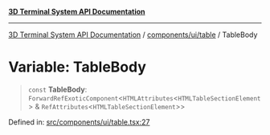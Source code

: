 [**3D Terminal System API Documentation**](../../../../README.md)

***

[3D Terminal System API Documentation](../../../../README.md) / [components/ui/table](../README.md) / TableBody

# Variable: TableBody

> `const` **TableBody**: `ForwardRefExoticComponent`\<`HTMLAttributes`\<`HTMLTableSectionElement`\> & `RefAttributes`\<`HTMLTableSectionElement`\>\>

Defined in: [src/components/ui/table.tsx:27](https://github.com/Dicommunitas/ThreeJS_Terminal_3D/blob/3fbd351dd3271531d3a02300dce1fb3d97e4435b/src/components/ui/table.tsx#L27)

